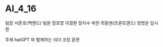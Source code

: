 # AI_4_16
팀장 서준호(백엔드)
팀원 정호영
     이경환
     장지수
     박찬
     최동현(프론트엔드)
     정명운
     임시완
     
주제 hatGPT 와 함께하는 리더 코칭 훈련 
